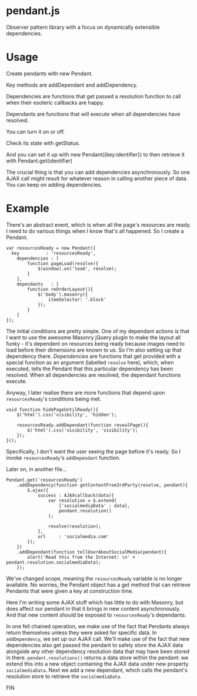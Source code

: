 pendant.js
==========

Observer pattern library with a focus on dynamically extensible dependencies.

Usage
=====

Create pendants with new Pendant.

Key methods are addDependant and addDependency.

Dependencies are functions that get passed a resolution function to call when their esoteric callbacks are happy.

Dependants are functions that will execute when all dependencies have resolved.

You can turn it on or off.

Check its state with getStatus.

And you can set it up with new Pendant({key:identifier}) to then retrieve it with Pendant.get(identifier)


The crucial thing is that you can add dependencies asynchronously.
So one AJAX call might result for whatever reason in calling another piece of data. You can keep on adding dependencies.

Example
=======

There's an abstract event, which is when all the page's resources are ready. I need to do various things when I know that's all happened. So I create a Pendant.

    var resourcesReady = new Pendant({
      key          : 'resourcesReady',
    	dependencies : [
    		function pageLoad(resolve){
    			$(window).on('load', resolve);
    		}
    	],
    	dependants   : [
    		function reOrderLayout(){
    			$('body').masonry({
    				itemSelector: '.block'
    			});
    		}
    	]
    });

The initial conditions are pretty simple. One of my dependant actions is that I want to use the awesome Masonry jQuery plugin to make the layout all funky - it's dependent on resources being ready because images need to load before their dimensions are known to us. So I'm also setting up that dependency there. 
_Dependencies_ are functions that get provided with a special function as an argument (labelled `resolve` here), which, when executed, tells the Pendant that this particular dependency has been resolved. When all dependencies are resolved, the dependant functions execute.

Anyway, I later realise there are more functions that depend upon `resourcesReady`'s conditions being met.

    void function hidePageUntilReady(){
    	$('html').css('visibility', 'hidden');

    	resourcesReady.addDependant(function revealPage(){
    		$('html').css('visibility', 'visibility');
    	});
    }();

Specifically, I don't want the user seeing the page before it's ready. So I invoke `resourcesReady`'s `addDependant` function.

Later on, in another file…

    Pendant.get('resourcesReady')
    	.addDependency(function getContentFrom3rdParty(resolve, pendant){
    		$.ajax({
    			success : AJAXcallback(data){
    				var resolution = $.extend(
    					{'socialmediaData' : data}, 
    					pendant.resolution()
    				);

    				resolve(resolution);
    			},
    			url     : 'socialmedia.com'
    		});
    	})
    	.addDependant(function tellUserAboutSocialMedia(pendant){
    		alert('Read this from the Internet: \n' + pendant.resolution.socialmediaData);
    	});

We've changed scope, meaning the `resourcesReady` variable is no longer available. No worries, the Pendant object has a get method that can retrieve Pendants that were given a key at construction time.

Here I'm writing some AJAX stuff which has little to do with Masonry, but does affect our pendant in that it brings in new content asynchronously. And that new content should be exposed to `resourcesReady`'s dependants.

In one fell chained operation, we make use of the fact that Pendants always return themselves unless they were asked for specific data. In `addDependency`, we set up our AJAX call. We'll make use of the fact that new dependencies also get passed the pendant to safely store the AJAX data alongside any other dependency resolution data that may have been stored in there. `pendant.resolutions()` returns a data store within the pendant: we extend this into a new object containing the AJAX data under new property `socialmediaData`. Next we add a new dependant, which calls the pendant's resolution store to retrieve the `socialmediaData`. 

FIN
